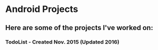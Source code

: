 # Android Projects

## Here are some of the projects I've worked on:

### TodoList - Created Nov. 2015 (Updated 2016)
